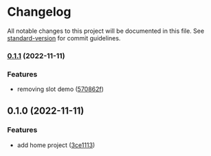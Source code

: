 # Changelog

All notable changes to this project will be documented in this file. See [standard-version](https://github.com/conventional-changelog/standard-version) for commit guidelines.

### [0.1.1](https://github.com/tthsympa/home/compare/v0.1.0...v0.1.1) (2022-11-11)


### Features

* removing slot demo ([570862f](https://github.com/tthsympa/home/commit/570862f51a6a9037a6fafabe5fa910e41d24ca3b))

## 0.1.0 (2022-11-11)


### Features

* add home project ([3ce1113](https://github.com/tthsympa/home/commit/3ce111378adce008f93fb65c9eee83c23b83666b))
